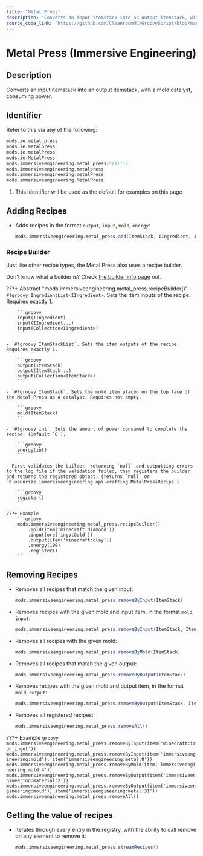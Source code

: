 ```yaml
---
title: "Metal Press"
description: "Converts an input itemstack into an output itemstack, with a mold catalyst, consuming power."
source_code_link: "https://github.com/CleanroomMC/GroovyScript/blob/master/src/main/java/com/cleanroommc/groovyscript/compat/mods/immersiveengineering/MetalPress.java"
---
```


# Metal Press (Immersive Engineering)

## Description

Converts an input itemstack into an output itemstack, with a mold catalyst, consuming power.

## Identifier

Refer to this via any of the following:

```groovy hl_lines="5"
mods.ie.metal_press
mods.ie.metalpress
mods.ie.metalPress
mods.ie.MetalPress
mods.immersiveengineering.metal_press/*(1)!*/
mods.immersiveengineering.metalpress
mods.immersiveengineering.metalPress
mods.immersiveengineering.MetalPress
```

1. This identifier will be used as the default for examples on this page

## Adding Recipes

- Adds recipes in the format `output`, `input`, `mold`, `energy`:

    ```groovy
    mods.immersiveengineering.metal_press.add(ItemStack, IIngredient, ItemStack, int)
    ```


### Recipe Builder

Just like other recipe types, the Metal Press also uses a recipe builder.

Don't know what a builder is? Check [the builder info page](../../../groovy/builder.md) out.

???+ Abstract "mods.immersiveengineering.metal_press.recipeBuilder()"
    - `#!groovy IngredientList<IIngredient>`. Sets the item inputs of the recipe. Requires exactly 1.

        ```groovy
        input(IIngredient)
        input(IIngredient...)
        input(Collection<IIngredient>)
        ```

    - `#!groovy ItemStackList`. Sets the item outputs of the recipe. Requires exactly 1.

        ```groovy
        output(ItemStack)
        output(ItemStack...)
        output(Collection<ItemStack>)
        ```

    - `#!groovy ItemStack`. Sets the mold item placed on the top face of the Metal Press as a catalyst. Requires not empty.

        ```groovy
        mold(ItemStack)
        ```

    - `#!groovy int`. Sets the amount of power consumed to complete the recipe. (Default `0`).

        ```groovy
        energy(int)
        ```

    - First validates the builder, returning `null` and outputting errors to the log file if the validation failed, then registers the builder and returns the registered object. (returns `null` or `blusunrize.immersiveengineering.api.crafting.MetalPressRecipe`).

        ```groovy
        register()
        ```

    ???+ Example
        ```groovy
        mods.immersiveengineering.metal_press.recipeBuilder()
            .mold(item('minecraft:diamond'))
            .input(ore('ingotGold'))
            .output(item('minecraft:clay'))
            .energy(100)
            .register()
        ```



## Removing Recipes

- Removes all recipes that match the given input:

    ```groovy
    mods.immersiveengineering.metal_press.removeByInput(ItemStack)
    ```

- Removes recipes with the given mold and input item, in the format `mold`, `input`:

    ```groovy
    mods.immersiveengineering.metal_press.removeByInput(ItemStack, ItemStack)
    ```

- Removes all recipes with the given mold:

    ```groovy
    mods.immersiveengineering.metal_press.removeByMold(ItemStack)
    ```

- Removes all recipes that match the given output:

    ```groovy
    mods.immersiveengineering.metal_press.removeByOutput(ItemStack)
    ```

- Removes recipes with the given mold and output item, in the format `mold`, `output`:

    ```groovy
    mods.immersiveengineering.metal_press.removeByOutput(ItemStack, ItemStack)
    ```

- Removes all registered recipes:

    ```groovy
    mods.immersiveengineering.metal_press.removeAll()
    ```

???+ Example
    ```groovy
    mods.immersiveengineering.metal_press.removeByInput(item('minecraft:iron_ingot'))
    mods.immersiveengineering.metal_press.removeByInput(item('immersiveengineering:mold'), item('immersiveengineering:metal:8'))
    mods.immersiveengineering.metal_press.removeByMold(item('immersiveengineering:mold:4'))
    mods.immersiveengineering.metal_press.removeByOutput(item('immersiveengineering:material:2'))
    mods.immersiveengineering.metal_press.removeByOutput(item('immersiveengineering:mold'), item('immersiveengineering:metal:31'))
    mods.immersiveengineering.metal_press.removeAll()
    ```

## Getting the value of recipes

- Iterates through every entry in the registry, with the ability to call remove on any element to remove it:

    ```groovy
    mods.immersiveengineering.metal_press.streamRecipes()
    ```
